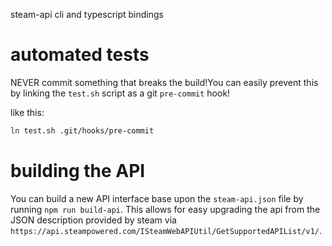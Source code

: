 steam-api cli and typescript bindings

# automated tests
NEVER commit something that breaks the build!You can
easily prevent this by linking the `test.sh` script as a git `pre-commit` hook!

like this:
```bash
ln test.sh .git/hooks/pre-commit
```

# building the API
You can build a new API interface base upon the `steam-api.json` file by running
`npm run build-api`. This allows for easy upgrading the api from the JSON
description provided by steam via `https://api.steampowered.com/ISteamWebAPIUtil/GetSupportedAPIList/v1/`.
